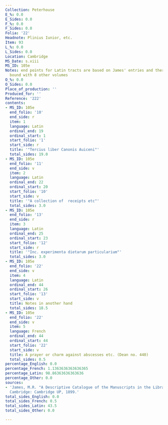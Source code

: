 ```yaml
---
Collection: Peterhouse
E_%: 0.0
E_Sides: 0.0
F_%: 0.0
F_Sides: 0.0
Folia: '22'
Headnote: Plinius Iunior, etc.
Item: 93
L_%: 0.0
L_Sides: 0.0
Location: Cambridge
MS_Date: s.xiii
MS_ID: 105e
Notes: end points for Latin tracts are based on James' entries and therefore approximate;
  bound with 8 other volumes
O_%: 0.0
O_Sides: 0.0
Place_of_production: ''
Produced_for: ''
Reference: '222'
contents:
- MS_ID: 105e
  end_folio: '10'
  end_side: r
  item: 1
  language: Latin
  ordinal_end: 19
  ordinal_start: 1
  start_folio: '1'
  start_side: r
  title: '"Tercius liber Canonis Auiceni"'
  total_sides: 19.0
- MS_ID: 105e
  end_folio: '11'
  end_side: v
  item: 2
  language: Latin
  ordinal_end: 22
  ordinal_start: 20
  start_folio: '10'
  start_side: v
  title: '"A collection of  receipts etc"'
  total_sides: 3.0
- MS_ID: 105e
  end_folio: '13'
  end_side: r
  item: 3
  language: Latin
  ordinal_end: 25
  ordinal_start: 23
  start_folio: '12'
  start_side: r
  title: '"Inc. experimenta dietarum particularium"'
  total_sides: 3.0
- MS_ID: 105e
  end_folio: '22'
  end_side: v
  item: 4
  language: Latin
  ordinal_end: 44
  ordinal_start: 26
  start_folio: '13'
  start_side: v
  title: Notes in another hand
  total_sides: 18.5
- MS_ID: 105e
  end_folio: '22'
  end_side: v
  item: 5
  language: French
  ordinal_end: 44
  ordinal_start: 44
  start_folio: '22'
  start_side: v
  title: A prayer or charm against abscesses etc. (Dean no. 440)
  total_sides: 0.5
percentage_English: 0.0
percentage_French: 1.1363636363636365
percentage_Latin: 98.86363636363636
percentage_Other: 0.0
sources:
- 'James, M.R. "A Descriptive Catalogue of the Manuscripts in the Library of Peterhouse."
  Cambridge: Cambridge UP, 1899.'
total_sides_English: 0.0
total_sides_French: 0.5
total_sides_Latin: 43.5
total_sides_Other: 0.0

---
```

